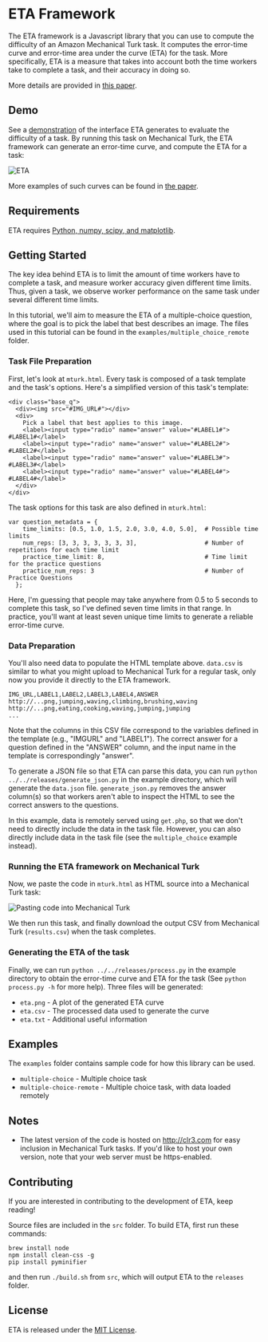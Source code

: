 ETA Framework
=============

The ETA framework is a Javascript library that you can use to compute the difficulty of an Amazon Mechanical Turk task. It computes the error-time curve and error-time area under the curve (ETA) for the task. More specifically, ETA is a measure that takes into account both the time workers take to complete a task, and their accuracy in doing so.

More details are provided in [this paper](http://hci.stanford.edu/publications/2015/eta/eta.pdf).

Demo
----
See a [demonstration](https://files.clr3.com/eta/examples/multiple-choice_demo.html) of the interface ETA generates to evaluate the difficulty of a task. By running this task on Mechanical Turk, the ETA framework can generate an error-time curve, and compute the ETA for a task:

![ETA](https://files.clr3.com/eta/web/eta.png)

More examples of such curves can be found in [the paper](http://hci.stanford.edu/publications/2015/eta/eta.pdf).

Requirements
------------
ETA requires [Python, numpy, scipy, and matplotlib](http://www.scipy.org/install.html).

Getting Started
---------------
The key idea behind ETA is to limit the amount of time workers have to complete a task, and measure worker accuracy given different time limits. Thus, given a task, we observe worker performance on the same task under several different time limits.

In this tutorial, we'll aim to measure the ETA of a multiple-choice question, where the goal is to pick the label that best describes an image. The files used in this tutorial can be found in the `examples/multiple_choice_remote` folder.

### Task File Preparation

First, let's look at `mturk.html`. Every task is composed of a task template and the task's options. Here's a simplified version of this task's template:

    <div class="base_q">
      <div><img src="#IMG_URL#"></div>
      <div>
        Pick a label that best applies to this image.
        <label><input type="radio" name="answer" value="#LABEL1#"> #LABEL1#</label>
        <label><input type="radio" name="answer" value="#LABEL2#"> #LABEL2#</label>
        <label><input type="radio" name="answer" value="#LABEL3#"> #LABEL3#</label>
        <label><input type="radio" name="answer" value="#LABEL4#"> #LABEL4#</label>
      </div>
    </div>

The task options for this task are also defined in `mturk.html`:

    var question_metadata = {
        time_limits: [0.5, 1.0, 1.5, 2.0, 3.0, 4.0, 5.0],  # Possible time limits
        num_reps: [3, 3, 3, 3, 3, 3, 3],                   # Number of repetitions for each time limit
        practice_time_limit: 8,                            # Time limit for the practice questions
        practice_num_reps: 3                               # Number of Practice Questions
      };

Here, I'm guessing that people may take anywhere from 0.5 to 5 seconds to complete this task, so I've defined seven time limits in that range. In practice, you'll want at least seven unique time limits to generate a reliable error-time curve.

### Data Preparation

You'll also need data to populate the HTML template above. `data.csv` is similar to what you might upload to Mechanical Turk for a regular task, only now you provide it directly to the ETA framework.

    IMG_URL,LABEL1,LABEL2,LABEL3,LABEL4,ANSWER
    http://...png,jumping,waving,climbing,brushing,waving
    http://...png,eating,cooking,waving,jumping,jumping
    ...

Note that the columns in this CSV file correspond to the variables defined in the template (e.g., "IMGURL" and "LABEL1"). The correct answer for a question defined in the "ANSWER" column, and the input name in the template is correspondingly "answer".

To generate a JSON file so that ETA can parse this data, you can run `python ../../releases/generate_json.py` in the example directory, which will generate the `data.json` file. `generate_json.py` removes the answer column(s) so that workers aren't able to inspect the HTML to see the correct answers to the questions.

In this example, data is remotely served using `get.php`, so that we don't need to directly include the data in the task file. However, you can also directly include data in the task file (see the `multiple_choice` example instead).

### Running the ETA framework on Mechanical Turk

Now, we paste the code in `mturk.html` as HTML source into a Mechanical Turk task:

![Pasting code into Mechanical Turk](https://files.clr3.com/eta/web/mturk1.png)

We then run this task, and finally download the output CSV from Mechanical Turk (`results.csv`) when the task completes.

### Generating the ETA of the task

Finally, we can run `python ../../releases/process.py` in the example directory to obtain the error-time curve and ETA for the task (See `python process.py -h` for more help). Three files will be generated:

* `eta.png` - A plot of the generated ETA curve
* `eta.csv` - The processed data used to generate the curve
* `eta.txt` - Additional useful information

Examples
--------
The `examples` folder contains sample code for how this library can be used.

* `multiple-choice` - Multiple choice task
* `multiple-choice-remote` - Multiple choice task, with data loaded remotely

Notes
-----
* The latest version of the code is hosted on http://clr3.com for easy inclusion in Mechanical Turk tasks. If you'd like to host your own version, note that your web server must be https-enabled.

Contributing
------------
If you are interested in contributing to the development of ETA, keep reading!

Source files are included in the `src` folder. To build ETA, first run these commands:
    
    brew install node
    npm install clean-css -g
    pip install pyminifier

and then run `./build.sh` from `src`, which will output ETA to the `releases` folder.

License
-------
ETA is released under the [MIT License](http://www.opensource.org/licenses/MIT).

